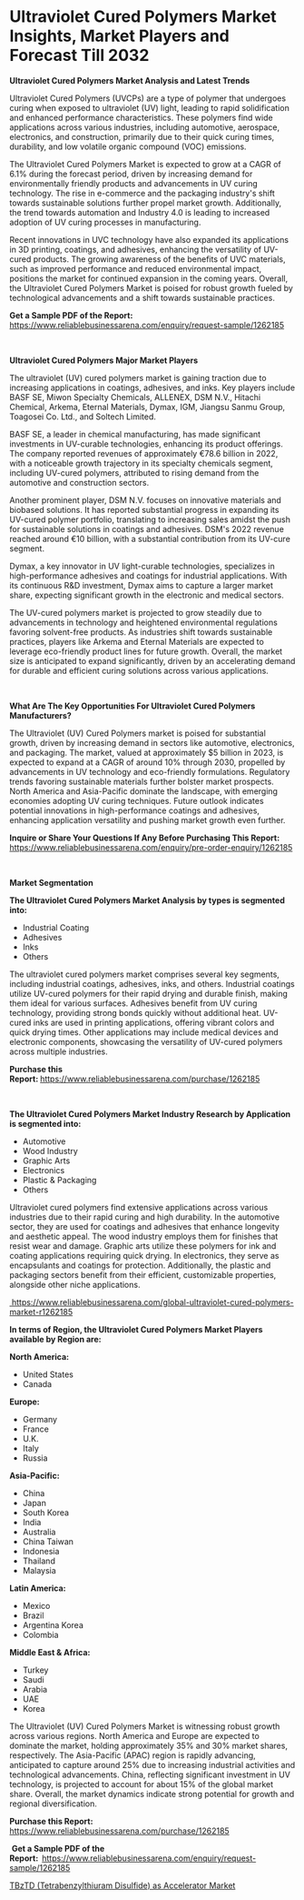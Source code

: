 <p><h1>Ultraviolet Cured Polymers Market Insights, Market Players and Forecast Till 2032</h1></p><p><strong>Ultraviolet Cured Polymers Market Analysis and Latest Trends</strong></p>
<p><p>Ultraviolet Cured Polymers (UVCPs) are a type of polymer that undergoes curing when exposed to ultraviolet (UV) light, leading to rapid solidification and enhanced performance characteristics. These polymers find wide applications across various industries, including automotive, aerospace, electronics, and construction, primarily due to their quick curing times, durability, and low volatile organic compound (VOC) emissions.</p><p>The Ultraviolet Cured Polymers Market is expected to grow at a CAGR of 6.1% during the forecast period, driven by increasing demand for environmentally friendly products and advancements in UV curing technology. The rise in e-commerce and the packaging industry's shift towards sustainable solutions further propel market growth. Additionally, the trend towards automation and Industry 4.0 is leading to increased adoption of UV curing processes in manufacturing.</p><p>Recent innovations in UVC technology have also expanded its applications in 3D printing, coatings, and adhesives, enhancing the versatility of UV-cured products. The growing awareness of the benefits of UVC materials, such as improved performance and reduced environmental impact, positions the market for continued expansion in the coming years. Overall, the Ultraviolet Cured Polymers Market is poised for robust growth fueled by technological advancements and a shift towards sustainable practices.</p></p>
<p><strong>Get a Sample PDF of the Report:&nbsp;</strong> <a href="https://www.reliablebusinessarena.com/enquiry/request-sample/1262185?utm_campaign=2238&utm_medium=2&utm_source=Github&utm_content=ia&utm_term=02022025&utm_id=ultraviolet-cured-polymers">https://www.reliablebusinessarena.com/enquiry/request-sample/1262185</a></p>
<p>&nbsp;</p>
<p><strong>Ultraviolet Cured Polymers Major Market Players</strong></p>
<p><p>The ultraviolet (UV) cured polymers market is gaining traction due to increasing applications in coatings, adhesives, and inks. Key players include BASF SE, Miwon Specialty Chemicals, ALLENEX, DSM N.V., Hitachi Chemical, Arkema, Eternal Materials, Dymax, IGM, Jiangsu Sanmu Group, Toagosei Co. Ltd., and Soltech Limited.</p><p>BASF SE, a leader in chemical manufacturing, has made significant investments in UV-curable technologies, enhancing its product offerings. The company reported revenues of approximately €78.6 billion in 2022, with a noticeable growth trajectory in its specialty chemicals segment, including UV-cured polymers, attributed to rising demand from the automotive and construction sectors.</p><p>Another prominent player, DSM N.V. focuses on innovative materials and biobased solutions. It has reported substantial progress in expanding its UV-cured polymer portfolio, translating to increasing sales amidst the push for sustainable solutions in coatings and adhesives. DSM's 2022 revenue reached around €10 billion, with a substantial contribution from its UV-cure segment.</p><p>Dymax, a key innovator in UV light-curable technologies, specializes in high-performance adhesives and coatings for industrial applications. With its continuous R&D investment, Dymax aims to capture a larger market share, expecting significant growth in the electronic and medical sectors.</p><p>The UV-cured polymers market is projected to grow steadily due to advancements in technology and heightened environmental regulations favoring solvent-free products. As industries shift towards sustainable practices, players like Arkema and Eternal Materials are expected to leverage eco-friendly product lines for future growth. Overall, the market size is anticipated to expand significantly, driven by an accelerating demand for durable and efficient curing solutions across various applications.</p></p>
<p>&nbsp;</p>
<p><strong>What Are The Key Opportunities For Ultraviolet Cured Polymers Manufacturers?</strong></p>
<p><p>The Ultraviolet (UV) Cured Polymers market is poised for substantial growth, driven by increasing demand in sectors like automotive, electronics, and packaging. The market, valued at approximately $5 billion in 2023, is expected to expand at a CAGR of around 10% through 2030, propelled by advancements in UV technology and eco-friendly formulations. Regulatory trends favoring sustainable materials further bolster market prospects. North America and Asia-Pacific dominate the landscape, with emerging economies adopting UV curing techniques. Future outlook indicates potential innovations in high-performance coatings and adhesives, enhancing application versatility and pushing market growth even further.</p></p>
<p><strong>Inquire or Share Your Questions If Any Before Purchasing This Report:</strong> <a href="https://www.reliablebusinessarena.com/enquiry/pre-order-enquiry/1262185?utm_campaign=2238&utm_medium=2&utm_source=Github&utm_content=ia&utm_term=02022025&utm_id=ultraviolet-cured-polymers">https://www.reliablebusinessarena.com/enquiry/pre-order-enquiry/1262185</a></p>
<p>&nbsp;</p>
<p><strong>Market Segmentation</strong></p>
<p><strong>The Ultraviolet Cured Polymers Market Analysis by types is segmented into:</strong></p>
<p><ul><li>Industrial Coating</li><li>Adhesives</li><li>Inks</li><li>Others</li></ul></p>
<p><p>The ultraviolet cured polymers market comprises several key segments, including industrial coatings, adhesives, inks, and others. Industrial coatings utilize UV-cured polymers for their rapid drying and durable finish, making them ideal for various surfaces. Adhesives benefit from UV curing technology, providing strong bonds quickly without additional heat. UV-cured inks are used in printing applications, offering vibrant colors and quick drying times. Other applications may include medical devices and electronic components, showcasing the versatility of UV-cured polymers across multiple industries.</p></p>
<p><strong>Purchase this Report:&nbsp;</strong><a href="https://www.reliablebusinessarena.com/purchase/1262185?utm_campaign=2238&utm_medium=2&utm_source=Github&utm_content=ia&utm_term=02022025&utm_id=ultraviolet-cured-polymers">https://www.reliablebusinessarena.com/purchase/1262185</a></p>
<p>&nbsp;</p>
<p><strong>The Ultraviolet Cured Polymers Market Industry Research by Application is segmented into:</strong></p>
<p><ul><li>Automotive</li><li>Wood Industry</li><li>Graphic Arts</li><li>Electronics</li><li>Plastic & Packaging</li><li>Others</li></ul></p>
<p><p>Ultraviolet cured polymers find extensive applications across various industries due to their rapid curing and high durability. In the automotive sector, they are used for coatings and adhesives that enhance longevity and aesthetic appeal. The wood industry employs them for finishes that resist wear and damage. Graphic arts utilize these polymers for ink and coating applications requiring quick drying. In electronics, they serve as encapsulants and coatings for protection. Additionally, the plastic and packaging sectors benefit from their efficient, customizable properties, alongside other niche applications.</p></p>
<p><a href="https://www.reliablebusinessarena.com/global-ultraviolet-cured-polymers-market-r1262185?utm_campaign=2238&utm_medium=2&utm_source=Github&utm_content=ia&utm_term=02022025&utm_id=ultraviolet-cured-polymers">&nbsp;https://www.reliablebusinessarena.com/global-ultraviolet-cured-polymers-market-r1262185</a></p>
<p><strong>In terms of Region, the Ultraviolet Cured Polymers Market Players available by Region are:</strong></p>
<p>
    <p> <strong> North America: </strong>
        <ul>
            <li>United States</li>
            <li>Canada</li>
        </ul>
        </p> 
    <p> <strong> Europe: </strong>
        <ul>
            <li>Germany</li>
            <li>France</li>
            <li>U.K.</li>
            <li>Italy</li>
            <li>Russia</li>
        </ul>
        </p> 
    <p> <strong> Asia-Pacific: </strong>
        <ul>
            <li>China</li>
            <li>Japan</li>
            <li>South Korea</li>
            <li>India</li>
            <li>Australia</li>
            <li>China Taiwan</li>
            <li>Indonesia</li>
            <li>Thailand</li>
            <li>Malaysia</li>
        </ul>
        </p> 
    <p> <strong> Latin America: </strong>
        <ul>
            <li>Mexico</li>
            <li>Brazil</li>
            <li>Argentina Korea</li>
            <li>Colombia</li>
        </ul>
        </p> 
    <p> <strong> Middle East & Africa: </strong>
        <ul>
            <li>Turkey</li>
            <li>Saudi</li>
            <li>Arabia</li>
            <li>UAE</li>
            <li>Korea</li>
        </ul>
    </p>
    </p>
<p><p>The Ultraviolet (UV) Cured Polymers Market is witnessing robust growth across various regions. North America and Europe are expected to dominate the market, holding approximately 35% and 30% market shares, respectively. The Asia-Pacific (APAC) region is rapidly advancing, anticipated to capture around 25% due to increasing industrial activities and technological advancements. China, reflecting significant investment in UV technology, is projected to account for about 15% of the global market share. Overall, the market dynamics indicate strong potential for growth and regional diversification.</p></p>
<p><strong>Purchase this Report: </strong><a href="https://www.reliablebusinessarena.com/purchase/1262185?utm_campaign=2238&utm_medium=2&utm_source=Github&utm_content=ia&utm_term=02022025&utm_id=ultraviolet-cured-polymers">https://www.reliablebusinessarena.com/purchase/1262185</a></p>
<p>&nbsp;<strong>Get a Sample PDF of the Report:&nbsp;&nbsp;</strong><a href="https://www.reliablebusinessarena.com/enquiry/request-sample/1262185?utm_campaign=2238&utm_medium=2&utm_source=Github&utm_content=ia&utm_term=02022025&utm_id=ultraviolet-cured-polymers">https://www.reliablebusinessarena.com/enquiry/request-sample/1262185</a></p>
<p><strong></strong></p>
<p><p><a href="https://github.com/manesros8/Market-Research-Report-List-1/blob/main/tbztd-tetrabenzylthiuram-disulfide-as-accelerator-market.md?utm_campaign=2238&utm_medium=2&utm_source=Github&utm_content=ia&utm_term=02022025&utm_id=ultraviolet-cured-polymers">TBzTD (Tetrabenzylthiuram Disulfide) as Accelerator Market</a></p></p>